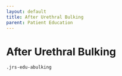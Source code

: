 ```yaml
---
layout: default
title: After Urethral Bulking
parent: Patient Education
---
```


# After Urethral Bulking

`.jrs-edu-abulking`